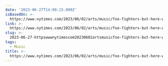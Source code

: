 ```yaml
---
date: '2023-06-27T14:00:15.000Z'
isBasedOn: >-
  https://www.nytimes.com/2023/06/02/arts/music/foo-fighters-but-here-we-are-review.html
link: >-
  https://www.nytimes.com/2023/06/02/arts/music/foo-fighters-but-here-we-are-review.html
slug: >-
  2023-06-27-httpswwwnytimescom20230602artsmusicfoo-fighters-but-here-we-are-reviewhtml
tags:
  - Music
title: >-
  https://www.nytimes.com/2023/06/02/arts/music/foo-fighters-but-here-we-are-review.html
---
```


